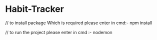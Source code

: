 # Habit-Tracker

// to install package Which is required please enter in cmd:-  npm install

// to run the project please enter in cmd  :- nodemon
